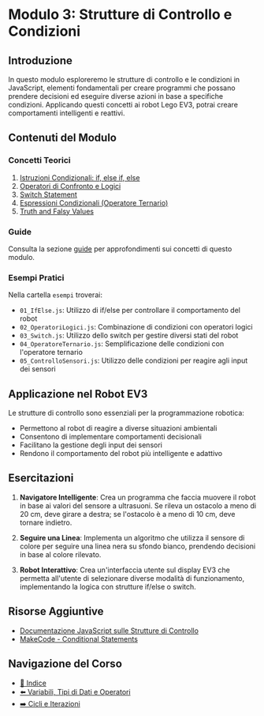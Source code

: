 # Modulo 3: Strutture di Controllo e Condizioni

## Introduzione
In questo modulo esploreremo le strutture di controllo e le condizioni in JavaScript, elementi fondamentali per creare programmi che possano prendere decisioni ed eseguire diverse azioni in base a specifiche condizioni. Applicando questi concetti ai robot Lego EV3, potrai creare comportamenti intelligenti e reattivi.

## Contenuti del Modulo

### Concetti Teorici
1. [Istruzioni Condizionali: if, else if, else](01-IstruzioniCondizionali.md)
2. [Operatori di Confronto e Logici](02-OperatoriConfrontoLogici.md)
3. [Switch Statement](03-SwitchStatement.md)
4. [Espressioni Condizionali (Operatore Ternario)](04-EspressioniCondizionali.md)
5. [Truth and Falsy Values](05-TruthFalsyValues.md)

### Guide

Consulta la sezione [guide](./guide/README.md) per approfondimenti sui concetti di questo modulo.

### Esempi Pratici
Nella cartella `esempi` troverai:
- `01_IfElse.js`: Utilizzo di if/else per controllare il comportamento del robot
- `02_OperatoriLogici.js`: Combinazione di condizioni con operatori logici
- `03_Switch.js`: Utilizzo dello switch per gestire diversi stati del robot
- `04_OperatoreTernario.js`: Semplificazione delle condizioni con l'operatore ternario
- `05_ControlloSensori.js`: Utilizzo delle condizioni per reagire agli input dei sensori

## Applicazione nel Robot EV3

Le strutture di controllo sono essenziali per la programmazione robotica:
- Permettono al robot di reagire a diverse situazioni ambientali
- Consentono di implementare comportamenti decisionali
- Facilitano la gestione degli input dei sensori
- Rendono il comportamento del robot più intelligente e adattivo

## Esercitazioni

1. **Navigatore Intelligente**: Crea un programma che faccia muovere il robot in base ai valori del sensore a ultrasuoni. Se rileva un ostacolo a meno di 20 cm, deve girare a destra; se l'ostacolo è a meno di 10 cm, deve tornare indietro.

2. **Seguire una Linea**: Implementa un algoritmo che utilizza il sensore di colore per seguire una linea nera su sfondo bianco, prendendo decisioni in base al colore rilevato.

3. **Robot Interattivo**: Crea un'interfaccia utente sul display EV3 che permetta all'utente di selezionare diverse modalità di funzionamento, implementando la logica con strutture if/else o switch.

## Risorse Aggiuntive
- [Documentazione JavaScript sulle Strutture di Controllo](https://developer.mozilla.org/en-US/docs/Web/JavaScript/Guide/Control_flow_and_error_handling)
- [MakeCode - Conditional Statements](https://makecode.mindstorms.com/)

## Navigazione del Corso
- [📑 Indice](../README.md)
- [⬅️ Variabili, Tipi di Dati e Operatori](../02-Variabili-TipiDati-Operatori/README.md)
- [➡️ Cicli e Iterazioni](../04-Cicli-Iterazioni/README.md)